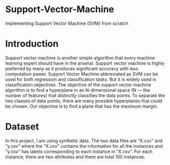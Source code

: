 # Support-Vector-Machine
Implementing Support Vector Machine (SVM) from scratch

# Introduction

Support vector machine is another simple algorithm that every machine learning expert should have in the arsenal. Support vector machine is highly preferred by many as it produces significant accuracy with less computation power. Support Vector Machine abbreviated as SVM can be used for both regression and classification tasks. But it is widely used in classification objectives. The objective of the support vector machine algorithm is to find a hyperplane in an N-dimensional space (N — the number of features) that distinctly classifies the data points. To separate the two classes of data points, there are many possible hyperplanes that could be chosen. Our objective is to find a plane that has the maximum margin.

# Dataset

In this project, I am using synthetic data. The two data files are “X.csv” and “y.csv” where the “X.csv” contains the information for all the instances and “y.csv” has labels corresponding to each instance in “X.csv”. For each instance, there are two attributes and there are total 100 instances.
